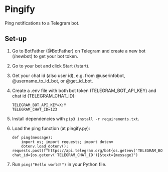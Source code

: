# Pingify

Ping notifications to a Telegram bot.

## Set-up

1. Go to BotFather (@BotFather) on Telegram and create a new bot (/newbot) to get your bot token.
2. Go to your bot and click Start (/start).
3. Get your chat id (also user id), e.g. from @userinfobot, @username_to_id_bot, or @get_id_bot.
4. Create a .env file with both bot token (TELEGRAM_BOT_API_KEY) and chat id (TELEGRAM_CHAT_ID):

    ```.env
    TELEGRAM_BOT_API_KEY=X:Y
    TELEGRAM_CHAT_ID=123
    ```

5. Install dependencies with `pip3 install -r requirements.txt`.
6. Load the ping function (at pingify.py):

    ```python3
    def ping(message):
        import os; import requests; import dotenv
        dotenv.load_dotenv(); requests.post(f"https://api.telegram.org/bot{os.getenv('TELEGRAM_BOT_API_KEY')}/sendMessage?chat_id={os.getenv('TELEGRAM_CHAT_ID')}&text={message}")
    ```

7. Run `ping("Hello world!")` in your Python file.
